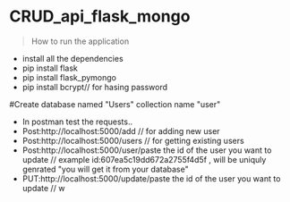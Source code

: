 # CRUD_api_flask_mongo

>How to run the application
* install all the dependencies
* pip install flask
* pip install flask_pymongo
* pip install bcrypt// for hasing password

#Create database named "Users" collection name "user"

* In postman test the requests..
* Post:http://localhost:5000/add // for adding new user
* Post:http://localhost:5000/users // for getting existing users
* Post:http://localhost:5000/user/paste the id of the user you want to update // example id:607ea5c19dd672a2755f4d5f , will be uniquly genrated "you will get it from your database"
* PUT:http://localhost:5000/update/paste the id of the user you want to update // w
